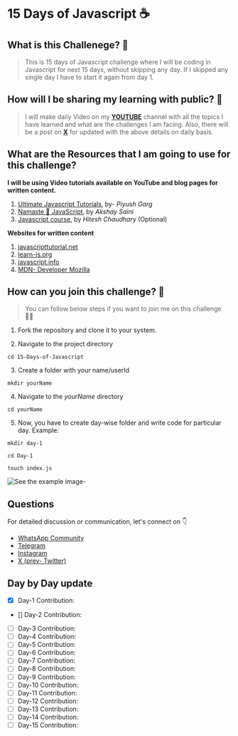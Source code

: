 # 15 Days of Javascript ☕
## What is this Challenege? 💭
> This is 15 days of Javascript challenge where I will be coding in Javascript for next 15 days, without skipping any day. If I skipped any single day I have to start it again from day 1.

## How will I be sharing my learning with public? 🚀
> I will make daily Video on my [**YOUTUBE**](https://www.youtube.com/@AnkitOjhaCoding) channel with all the topics I have learned and what are the challenges I am facing. Also, there will be a post on [**X**](https://twitter.com/ankitojhacoding) for updated with the above details on daily basis.

## What are the Resources that I am going to use for this challenge?
**I will be using Video tutorials available on YouTube and blog pages for written content.**
1. [Ultimate Javascript Tutorials](https://www.youtube.com/playlist?list=PLinedj3B30sDFRdgPYvjnBs2JsDdHPIMv), by- *Piyush Garg*
2. [Namaste 🙏 JavaScript](https://www.youtube.com/playlist?list=PLlasXeu85E9cQ32gLCvAvr9vNaUccPVNP), by *Akshay Saini*
3. [Javascript course](https://www.youtube.com/playlist?list=PLRAV69dS1uWSxUIk5o3vQY2-_VKsOpXLD), by *Hitesh Chaudhary* (Optional)

**Websites for written content**
1. [javascripttutorial.net](https://www.javascripttutorial.net)
2. [learn-js.org](https://www.learn-js.org)
3. [javascript.info](https://javascript.info)
4. [MDN- Developer Mozilla](https://developer.mozilla.org/en-US/docs/Learn/JavaScript)

## How can you join this challenge? 🤔
> You can follow below steps if you want to join me on this challenge 🧑‍💻

1. Fork the repository and clone it to your system.

2. Navigate to the project directory

`cd 15-Days-of-Javascript`

3. Create a folder with your name/userId

`mkdir yourName`

4. Navigate to the *yourName* directory

`cd yourName`

5. Now, you have to create day-wise folder and write code for particular day. Example:

`mkdir day-1`

`cd Day-1`

`touch index.js`

![See the example image-]("image.png")

## Questions
For detailed discussion or communication, let's connect on 👇
- [WhatsApp Community](https://chat.whatsapp.com/E27XYKEV5iWJyr6J4UJkPs)
- [Telegram](https://t.me/codefor_coffee)
- [Instagram](https://www.instagram.com/ankitojha_07)
- [X (prev- Twitter)](https://twitter.com/ankitojhacoding)

## Day by Day update
- [x] Day-1 Contribution: 
- [] Day-2 Contribution:
- [ ] Day-3 Contribution:
- [ ] Day-4 Contribution:
- [ ] Day-5 Contribution:
- [ ] Day-6 Contribution:
- [ ] Day-7 Contribution:
- [ ] Day-8 Contribution:
- [ ] Day-9 Contribution:
- [ ] Day-10 Contribution:
- [ ] Day-11 Contribution:
- [ ] Day-12 Contribution:
- [ ] Day-13 Contribution:
- [ ] Day-14 Contribution:
- [ ] Day-15 Contribution: